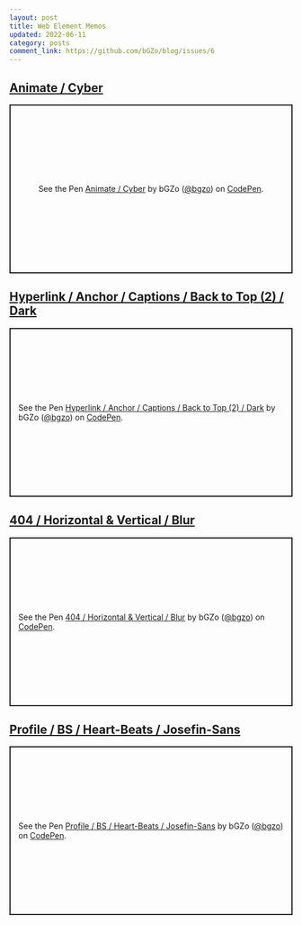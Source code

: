 ```yaml
---
layout: post
title: Web Element Memos
updated: 2022-06-11
category: posts
comment_link: https://github.com/bGZo/blog/issues/6
---
```


## [Animate / Cyber](https://codepen.io/bgzo/pen/WNXPVpy?editors=1100 )

<p class="codepen" data-height="300" data-default-tab="html,result" data-slug-hash="WNXPVpy" data-user="bgzo" style="height: 300px; box-sizing: border-box; display: flex; align-items: center; justify-content: center; border: 2px solid; margin: 1em 0; padding: 1em;">
  <span>See the Pen <a href="https://codepen.io/bgzo/pen/WNXPVpy">
  Animate / Cyber</a> by bGZo (<a href="https://codepen.io/bgzo">@bgzo</a>)
  on <a href="https://codepen.io">CodePen</a>.</span>
</p>
<script async src="https://cpwebassets.codepen.io/assets/embed/ei.js"></script>

## [Hyperlink / Anchor / Captions / Back to Top (2) / Dark](https://codepen.io/bgzo/pen/yLvQxWm )

<p class="codepen" data-height="300" data-default-tab="html,result" data-slug-hash="yLvQxWm" data-user="bgzo" style="height: 300px; box-sizing: border-box; display: flex; align-items: center; justify-content: center; border: 2px solid; margin: 1em 0; padding: 1em;">
  <span>See the Pen <a href="https://codepen.io/bgzo/pen/yLvQxWm">
  Hyperlink / Anchor / Captions / Back to Top (2) / Dark</a> by bGZo (<a href="https://codepen.io/bgzo">@bgzo</a>)
  on <a href="https://codepen.io">CodePen</a>.</span>
</p>
<script async src="https://cpwebassets.codepen.io/assets/embed/ei.js"></script>


## [404 / Horizontal & Vertical / Blur](https://codepen.io/bgzo/pen/bGgWowW )
<p class="codepen" data-height="300" data-default-tab="html,result" data-slug-hash="bGgWowW" data-user="bgzo" style="height: 300px; box-sizing: border-box; display: flex; align-items: center; justify-content: center; border: 2px solid; margin: 1em 0; padding: 1em;">
  <span>See the Pen <a href="https://codepen.io/bgzo/pen/bGgWowW">
  404 / Horizontal &amp; Vertical / Blur</a> by bGZo (<a href="https://codepen.io/bgzo">@bgzo</a>)
  on <a href="https://codepen.io">CodePen</a>.</span>
</p>
<script async src="https://cpwebassets.codepen.io/assets/embed/ei.js"></script>

## [Profile / BS / Heart-Beats / Josefin-Sans](https://codepen.io/bgzo/pen/dyobXBv )

<p class="codepen" data-height="300" data-default-tab="html,result" data-slug-hash="dyobXBv" data-user="bgzo" style="height: 300px; box-sizing: border-box; display: flex; align-items: center; justify-content: center; border: 2px solid; margin: 1em 0; padding: 1em;">
  <span>See the Pen <a href="https://codepen.io/bgzo/pen/dyobXBv">
  Profile / BS / Heart-Beats / Josefin-Sans</a> by bGZo (<a href="https://codepen.io/bgzo">@bgzo</a>)
  on <a href="https://codepen.io">CodePen</a>.</span>
</p>
<script async src="https://cpwebassets.codepen.io/assets/embed/ei.js"></script>